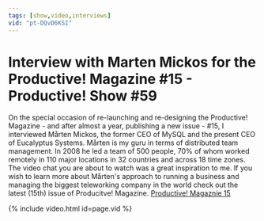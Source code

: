 ```yaml
---
tags: [show,video,interviews]
vid: "pt-DQvD6KSI"
---
```


# Interview with Marten Mickos for the Productive! Magazine #15 - Productive! Show #59


On the special occasion of re-launching and re-designing the Productive! Magazine - and after almost a year, publishing a new issue - #15, I interviewed Mårten Mickos, the former CEO of MySQL and the present CEO of Eucalyptus Systems. Mårten is my guru in terms of distributed team management. In 2008 he led a team of 500 people, 70% of whom worked remotely in 110 major locations in 32 countries and across 18 time zones. The video chat you are about to watch was a great inspiration to me. If you wish to learn more about Mårten's approach to running a business and managing the biggest teleworking company in the world check out the latest (15th) issue of Producitve! Magazine. [Productive! Magaznie 15](http://www.productivemag.com/15)

{% include video.html id=page.vid %}

[n]: https://michael.gratis/nozbe